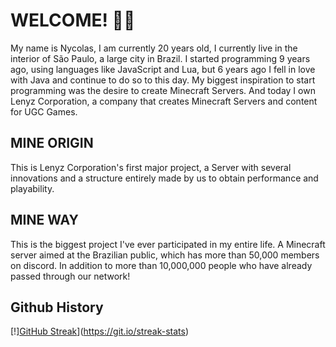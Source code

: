 # WELCOME! 👋🏻
My name is Nycolas, I am currently 20 years old, I currently live in the interior of São Paulo, a large city in Brazil.
I started programming 9 years ago, using languages ​​like JavaScript and Lua, but 6 years ago I fell in love with Java and continue to do so to this day.
My biggest inspiration to start programming was the desire to create Minecraft Servers. And today I own Lenyz Corporation, a company that creates Minecraft Servers and content for UGC Games.

## MINE ORIGIN
This is Lenyz Corporation's first major project, a Server with several innovations and a structure entirely made by us to obtain performance and playability.

## MINE WAY
This is the biggest project I've ever participated in my entire life.
A Minecraft server aimed at the Brazilian public, which has more than 50,000 members on discord.
In addition to more than 10,000,000 people who have already passed through our network!

## Github History
[!][GitHub Streak](https://streak-stats.demolab.com/?user=DenverCoder1)](https://git.io/streak-stats)
